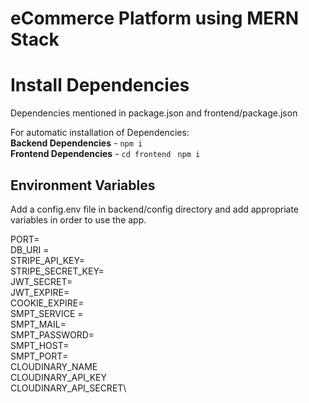 # eCommerce Platform using MERN Stack

# Install Dependencies
Dependencies mentioned in package.json and frontend/package.json

For automatic installation of Dependencies:\
**Backend Dependencies** - `npm i`\
**Frontend Dependencies** - `cd frontend` ` npm i`

## Environment Variables

Add a config.env file in backend/config directory and add appropriate variables in order to use the app.

PORT=\
DB_URI =\
STRIPE_API_KEY=\
STRIPE_SECRET_KEY=\
JWT_SECRET=\
JWT_EXPIRE=\
COOKIE_EXPIRE=\
SMPT_SERVICE =\
SMPT_MAIL=\
SMPT_PASSWORD=\
SMPT_HOST=\
SMPT_PORT=\
CLOUDINARY_NAME\
CLOUDINARY_API_KEY\
CLOUDINARY_API_SECRET\
